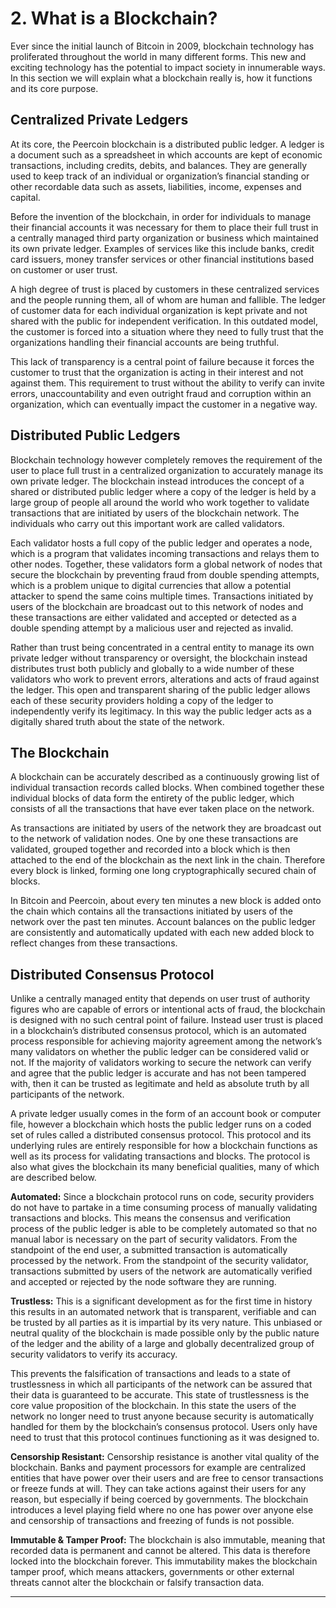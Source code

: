 # 2. What is a Blockchain?

Ever since the initial launch of Bitcoin in 2009, blockchain technology has proliferated throughout the world in many different forms. This new and exciting technology has the potential to impact society in innumerable ways. In this section we will explain what a blockchain really is, how it functions and its core purpose.

## Centralized Private Ledgers

At its core, the Peercoin blockchain is a distributed public ledger. A ledger is a document such as a spreadsheet in which accounts are kept of economic transactions, including credits, debits, and balances. They are generally used to keep track of an individual or organization’s financial standing or other recordable data such as assets, liabilities, income, expenses and capital.

Before the invention of the blockchain, in order for individuals to manage their financial accounts it was necessary for them to place their full trust in a centrally managed third party organization or business which maintained its own private ledger. Examples of services like this include banks, credit card issuers, money transfer services or other financial institutions based on customer or user trust.

A high degree of trust is placed by customers in these centralized services and the people running them, all of whom are human and fallible. The ledger of customer data for each individual organization is kept private and not shared with the public for independent verification. In this outdated model, the customer is forced into a situation where they need to fully trust that the organizations handling their financial accounts are being truthful.

This lack of transparency is a central point of failure because it forces the customer to trust that the organization is acting in their interest and not against them. This requirement to trust without the ability to verify can invite errors, unaccountability and even outright fraud and corruption within an organization, which can eventually impact the customer in a negative way.

## Distributed Public Ledgers

Blockchain technology however completely removes the requirement of the user to place full trust in a centralized organization to accurately manage its own private ledger. The blockchain instead introduces the concept of a shared or distributed public ledger where a copy of the ledger is held by a large group of people all around the world who work together to validate transactions that are initiated by users of the blockchain network. The individuals who carry out this important work are called validators.

Each validator hosts a full copy of the public ledger and operates a node, which is a program that validates incoming transactions and relays them to other nodes. Together, these validators form a global network of nodes that secure the blockchain by preventing fraud from double spending attempts, which is a problem unique to digital currencies that allow a potential attacker to spend the same coins multiple times. Transactions initiated by users of the blockchain are broadcast out to this network of nodes and these transactions are either validated and accepted or detected as a double spending attempt by a malicious user and rejected as invalid.

Rather than trust being concentrated in a central entity to manage its own private ledger without transparency or oversight, the blockchain instead distributes trust both publicly and globally to a wide number of these validators who work to prevent errors, alterations and acts of fraud against the ledger. This open and transparent sharing of the public ledger allows each of these security providers holding a copy of the ledger to independently verify its legitimacy. In this way the public ledger acts as a digitally shared truth about the state of the network.

## The Blockchain

A blockchain can be accurately described as a continuously growing list of individual transaction records called blocks. When combined together these individual blocks of data form the entirety of the public ledger, which consists of all the transactions that have ever taken place on the network.

As transactions are initiated by users of the network they are broadcast out to the network of validation nodes. One by one these transactions are validated, grouped together and recorded into a block which is then attached to the end of the blockchain as the next link in the chain. Therefore every block is linked, forming one long cryptographically secured chain of blocks.

In Bitcoin and Peercoin, about every ten minutes a new block is added onto the chain which contains all the transactions initiated by users of the network over the past ten minutes. Account balances on the public ledger are consistently and automatically updated with each new added block to reflect changes from these transactions.

## Distributed Consensus Protocol

Unlike a centrally managed entity that depends on user trust of authority figures who are capable of errors or intentional acts of fraud, the blockchain is designed with no such central point of failure. Instead user trust is placed in a blockchain’s distributed consensus protocol, which is an automated process responsible for achieving majority agreement among the network’s many validators on whether the public ledger can be considered valid or not. If the majority of validators working to secure the network can verify and agree that the public ledger is accurate and has not been tampered with, then it can be trusted as legitimate and held as absolute truth by all participants of the network.

A private ledger usually comes in the form of an account book or computer file, however a blockchain which hosts the public ledger runs on a coded set of rules called a distributed consensus protocol. This protocol and its underlying rules are entirely responsible for how a blockchain functions as well as its process for validating transactions and blocks. The protocol is also what gives the blockchain its many beneficial qualities, many of which are described below.

**Automated:** Since a blockchain protocol runs on code, security providers do not have to partake in a time consuming process of manually validating transactions and blocks. This means the consensus and verification process of the public ledger is able to be completely automated so that no manual labor is necessary on the part of security validators. From the standpoint of the end user, a submitted transaction is automatically processed by the network. From the standpoint of the security validator, transactions submitted by users of the network are automatically verified and accepted or rejected by the node software they are running.

**Trustless:** This is a significant development as for the first time in history this results in an automated network that is transparent, verifiable and can be trusted by all parties as it is impartial by its very nature. This unbiased or neutral quality of the blockchain is made possible only by the public nature of the ledger and the ability of a large and globally decentralized group of security validators to verify its accuracy.

This prevents the falsification of transactions and leads to a state of trustlessness in which all participants of the network can be assured that their data is guaranteed to be accurate. This state of trustlessness is the core value proposition of the blockchain. In this state the users of the network no longer need to trust anyone because security is automatically handled for them by the blockchain’s consensus protocol. Users only have need to trust that this protocol continues functioning as it was designed to.

**Censorship Resistant:** Censorship resistance is another vital quality of the blockchain. Banks and payment processors for example are centralized entities that have power over their users and are free to censor transactions or freeze funds at will. They can take actions against their users for any reason, but especially if being coerced by governments. The blockchain introduces a level playing field where no one has power over anyone else and censorship of transactions and freezing of funds is not possible.

**Immutable & Tamper Proof:** The blockchain is also immutable, meaning that recorded data is permanent and cannot be altered. This data is therefore locked into the blockchain forever. This immutability makes the blockchain tamper proof, which means attackers, governments or other external threats cannot alter the blockchain or falsify transaction data.

---
